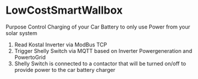 # LowCostSmartWallbox
Purpose
Control Charging of your Car Battery to only use Power from your solar system
1) Read Kostal Inverter via ModBus TCP
2) Trigger Shelly Switch via MQTT based on Inverter Powergeneration and PowertoGrid
3) Shelly Switch is connected to a contactor that will be turned on/off to provide power to the car battery charger